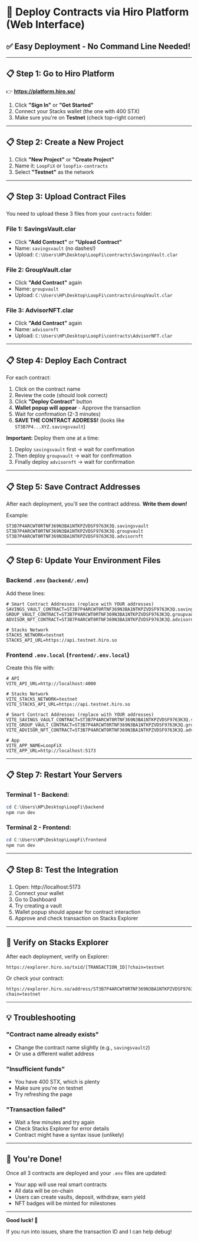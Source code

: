 # 🚀 Deploy Contracts via Hiro Platform (Web Interface)

## ✅ Easy Deployment - No Command Line Needed!

---

## 📋 **Step 1: Go to Hiro Platform**

👉 **https://platform.hiro.so/**

1. Click **"Sign In"** or **"Get Started"**
2. Connect your Stacks wallet (the one with 400 STX)
3. Make sure you're on **Testnet** (check top-right corner)

---

## 📋 **Step 2: Create a New Project**

1. Click **"New Project"** or **"Create Project"**
2. Name it: `LoopFiX` or `loopfix-contracts`
3. Select **"Testnet"** as the network

---

## 📋 **Step 3: Upload Contract Files**

You need to upload these 3 files from your `contracts` folder:

### **File 1: SavingsVault.clar**
- Click **"Add Contract"** or **"Upload Contract"**
- Name: `savingsvault` (no dashes!)
- Upload: `C:\Users\HP\Desktop\LoopFi\contracts\SavingsVault.clar`

### **File 2: GroupVault.clar**
- Click **"Add Contract"** again
- Name: `groupvault`
- Upload: `C:\Users\HP\Desktop\LoopFi\contracts\GroupVault.clar`

### **File 3: AdvisorNFT.clar**
- Click **"Add Contract"** again
- Name: `advisornft`
- Upload: `C:\Users\HP\Desktop\LoopFi\contracts\AdvisorNFT.clar`

---

## 📋 **Step 4: Deploy Each Contract**

For each contract:

1. Click on the contract name
2. Review the code (should look correct)
3. Click **"Deploy Contract"** button
4. **Wallet popup will appear** - Approve the transaction
5. Wait for confirmation (2-3 minutes)
6. **SAVE THE CONTRACT ADDRESS!** (looks like `ST3B7P4...XYZ.savingsvault`)

**Important:** Deploy them one at a time:
1. Deploy `savingsvault` first → wait for confirmation
2. Then deploy `groupvault` → wait for confirmation
3. Finally deploy `advisornft` → wait for confirmation

---

## 📋 **Step 5: Save Contract Addresses**

After each deployment, you'll see the contract address. **Write them down!**

Example:
```
ST3B7P4ARCWT0RTNF369N3BA1NTKPZVDSF9763K3Q.savingsvault
ST3B7P4ARCWT0RTNF369N3BA1NTKPZVDSF9763K3Q.groupvault
ST3B7P4ARCWT0RTNF369N3BA1NTKPZVDSF9763K3Q.advisornft
```

---

## 📋 **Step 6: Update Your Environment Files**

### **Backend `.env`** (`backend/.env`)

Add these lines:
```env
# Smart Contract Addresses (replace with YOUR addresses)
SAVINGS_VAULT_CONTRACT=ST3B7P4ARCWT0RTNF369N3BA1NTKPZVDSF9763K3Q.savingsvault
GROUP_VAULT_CONTRACT=ST3B7P4ARCWT0RTNF369N3BA1NTKPZVDSF9763K3Q.groupvault
ADVISOR_NFT_CONTRACT=ST3B7P4ARCWT0RTNF369N3BA1NTKPZVDSF9763K3Q.advisornft

# Stacks Network
STACKS_NETWORK=testnet
STACKS_API_URL=https://api.testnet.hiro.so
```

### **Frontend `.env.local`** (`frontend/.env.local`)

Create this file with:
```env
# API
VITE_API_URL=http://localhost:4000

# Stacks Network
VITE_STACKS_NETWORK=testnet
VITE_STACKS_API_URL=https://api.testnet.hiro.so

# Smart Contract Addresses (replace with YOUR addresses)
VITE_SAVINGS_VAULT_CONTRACT=ST3B7P4ARCWT0RTNF369N3BA1NTKPZVDSF9763K3Q.savingsvault
VITE_GROUP_VAULT_CONTRACT=ST3B7P4ARCWT0RTNF369N3BA1NTKPZVDSF9763K3Q.groupvault
VITE_ADVISOR_NFT_CONTRACT=ST3B7P4ARCWT0RTNF369N3BA1NTKPZVDSF9763K3Q.advisornft

# App
VITE_APP_NAME=LoopFiX
VITE_APP_URL=http://localhost:5173
```

---

## 📋 **Step 7: Restart Your Servers**

### Terminal 1 - Backend:
```powershell
cd C:\Users\HP\Desktop\LoopFi\backend
npm run dev
```

### Terminal 2 - Frontend:
```powershell
cd C:\Users\HP\Desktop\LoopFi\frontend
npm run dev
```

---

## 📋 **Step 8: Test the Integration**

1. Open: http://localhost:5173
2. Connect your wallet
3. Go to Dashboard
4. Try creating a vault
5. Wallet popup should appear for contract interaction
6. Approve and check transaction on Stacks Explorer

---

## 🔗 **Verify on Stacks Explorer**

After each deployment, verify on Explorer:

```
https://explorer.hiro.so/txid/[TRANSACTION_ID]?chain=testnet
```

Or check your contract:
```
https://explorer.hiro.so/address/ST3B7P4ARCWT0RTNF369N3BA1NTKPZVDSF9763K3Q?chain=testnet
```

---

## 💡 **Troubleshooting**

### **"Contract name already exists"**
- Change the contract name slightly (e.g., `savingsvault2`)
- Or use a different wallet address

### **"Insufficient funds"**
- You have 400 STX, which is plenty
- Make sure you're on testnet
- Try refreshing the page

### **"Transaction failed"**
- Wait a few minutes and try again
- Check Stacks Explorer for error details
- Contract might have a syntax issue (unlikely)

---

## 🎉 **You're Done!**

Once all 3 contracts are deployed and your `.env` files are updated:
- Your app will use real smart contracts
- All data will be on-chain
- Users can create vaults, deposit, withdraw, earn yield
- NFT badges will be minted for milestones

---

**Good luck! 🚀**

If you run into issues, share the transaction ID and I can help debug!

